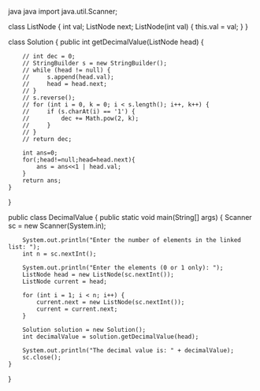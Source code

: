 java
java
import java.util.Scanner;

class ListNode {
    int val;
    ListNode next;
    ListNode(int val) { this.val = val; }
}

class Solution {
    public int getDecimalValue(ListNode head) {
        
        // int dec = 0;
        // StringBuilder s = new StringBuilder();
        // while (head != null) {
        //     s.append(head.val);
        //     head = head.next;
        // }
        // s.reverse();
        // for (int i = 0, k = 0; i < s.length(); i++, k++) {
        //     if (s.charAt(i) == '1') {
        //         dec += Math.pow(2, k);
        //     }
        // }
        // return dec;
        
        int ans=0;
        for(;head!=null;head=head.next){
            ans = ans<<1 | head.val;
        }
        return ans;
    }
}

public class DecimalValue {
    public static void main(String[] args) {
        Scanner sc = new Scanner(System.in);

        System.out.println("Enter the number of elements in the linked list: ");
        int n = sc.nextInt();

        System.out.println("Enter the elements (0 or 1 only): ");
        ListNode head = new ListNode(sc.nextInt());
        ListNode current = head;

        for (int i = 1; i < n; i++) {
            current.next = new ListNode(sc.nextInt());
            current = current.next;
        }

        Solution solution = new Solution();
        int decimalValue = solution.getDecimalValue(head);

        System.out.println("The decimal value is: " + decimalValue);
        sc.close();
    }
}



